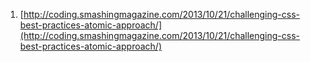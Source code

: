 
1.  [http://coding.smashingmagazine.com/2013/10/21/challenging-css-best-practices-atomic-approach/](http://coding.smashingmagazine.com/2013/10/21/challenging-css-best-practices-atomic-approach/)
